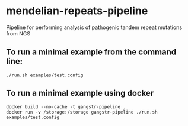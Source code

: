 # mendelian-repeats-pipeline
Pipeline for performing analysis of pathogenic tandem repeat mutations from NGS

## To run a minimal example from the command line:
```
./run.sh examples/test.config
```

## To run a minimal example using docker
```
docker build --no-cache -t gangstr-pipeline .
docker run -v /storage:/storage gangstr-pipeline ./run.sh examples/test.config
```
